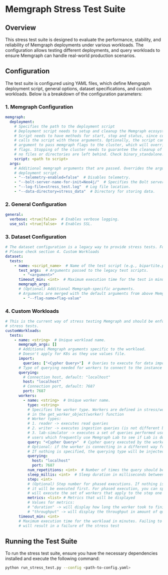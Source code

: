 # Memgraph Stress Test Suite

## Overview
This stress test suite is designed to evaluate the performance, stability, and reliability of Memgraph deployments under various workloads. The configuration allows testing different deployments, and query workloads to ensure Memgraph can handle real-world production scenarios.

## Configuration
The test suite is configured using YAML files, which define Memgraph deployment script, general options, dataset specifications, and custom workloads. Below is a breakdown of the configuration parameters:

### 1. Memgraph Configuration
```yaml
memgraph:
  deployment:
    # Specifies the path to the deployment script
    # Deployment script needs to setup and cleanup the Memgraph ecosystem it is run on.
    # Script needs to have methods for start, stop and status, since continuous integration
    # calls the script with these arguments. Optionally, the script can have an additional
    # argument to pass memgraph flags to the cluster, which will override the existing cluster
    # flags. Stopping of the cluster needs to guarantee the cleanup of the resources so that
    # no files or directories are left behind. Check binary_standalone.sh for more info.
    script: <path to script>
  args:
    # Additional memgraph arguments that are passed. Overrides the arguments from the
    # deployment script.
    - "--telemetry-enabled=false"  # Disables telemetry.
    - "--bolt-server-name-for-init=Neo4j/"  # Specifies the Bolt server name.
    - "--log-file=stress_test.log"  # Log file location.
    - "--data-directory=stress_data"  # Directory for storing data.
```

### 2. General Configuration
```yaml
general:
  verbose: <true|false>  # Enables verbose logging.
  use_ssl: <true|false>  # Enables SSL.
```

### 3. Dataset Configuration
```yaml
# The dataset configuration is a legacy way to provide stress tests. For adding your own stress test
# Please check section 4. Custom Workloads
dataset:
  tests:
    - name: <script_name>  # Name of the test script (e.g., bipartite.py, detach_delete.py).
      test_args:  # Arguments passed to the legacy test scripts.
        - "<argument>"
      timeout_min: <int>  # Maximum execution time for the test in minutes.
      memgraph_args:
      # (Optional) Additional Memgraph-specific arguments.
      # Arguments are merged with the default arguments from above Memgraph configuration
        - "--flag-name=flag-value"
```

### 4. Custom Workloads
```yaml
# This is the current way of stress testing Memgraph and should be enforced for all adding additional
# stress tests.
customWorkloads:
  tests:
    - name: <string>  # Unique workload name.
      memgraph_args: []
      # Additional Memgraph arguments specific to the workload.
      # Doesn't apply for K8s as they use values file.
      import:
        queries: ["<Cypher Query>"]  # Queries to execute for data import. Used to setup your dataset or workload.
      # Type of querying needed for workers to connect to the instance
      querying:
        # Connection host, default: "localhost"
        host: "localhost"
        # Connection port, default: 7687
        port: 7687
      workers:
        - name: <string>  # Unique worker name.
          type: <string>
          # Specifies the worker type. Workers are defined in stress/workers.py and are matched against this string
          # in the get_worker_object(worker) function
          # Worker types:
          # 1. reader -> executes read queries
          # 2. writer -> executes ingestion queries (is not different by nature from a reader, but used as a semantic distinction)
          # 3. lab-simulator -> executes a set of queries performed usually by Memgraph Lab to monitor the instance. Used for
          # users which frequently use Memgraph Lab to see if Lab is doing any instability in the database workload
          query: "<Cypher Query>"  # Cypher query executed by the worker.
          # Optional: if the worker is connecting in a different way from the custom workload querying.
          # If nothing is specified, the querying type will be injected from the workload.
          querying:
            host: "localhost"
            port: 7687
          num_repetitions: <int>  # Number of times the query should be executed.
          sleep_millis: <int>  # Sleep duration in milliseconds between executions.
          step: <int>
          # (Optional) Step number for phased executions. If nothing is specified, worker will have step of value (1), which means
          # it will be executed first. For phased execution, you can specify different non-negative integer numbers. Each step
          # will execute the set of workers that apply to the step one after other.
          metrics: <list> # Metrics that will be displayed
          # Values for metrics:
          # "duration" -> will display how long the worker took to finish
          # "throughput" -> will display the throughput in amount of queries per second after the execution is done
      timeout_min: <int>
      # Maximum execution time for the workload in minutes. Failing to execute the workload in this amount of minutes
      # will result in a failure of the stress test
```

## Running the Test Suite
To run the stress test suite, ensure you have the necessary dependencies installed and execute the following command:
```sh
python run_stress_test.py --config <path-to-config.yaml>
```
